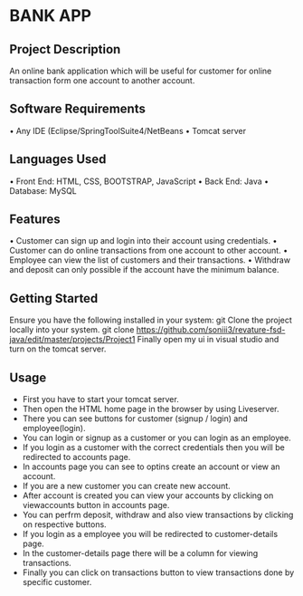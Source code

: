# BANK APP
## Project Description
An online bank application which will be useful for customer for online transaction form one account to another account.

## Software Requirements
•	Any IDE (Eclipse/SpringToolSuite4/NetBeans
•	Tomcat server

## Languages Used
•	Front End: HTML, CSS, BOOTSTRAP, JavaScript 
•	Back End: Java 
•	Database: MySQL

## Features
•	Customer can sign up and login into their account using credentials.
•	Customer can do online transactions from one account to other account.
•	Employee can view the list of customers and their transactions.
•	Withdraw and deposit can only possible if the account have the minimum balance.

## Getting Started
Ensure you have the following installed in your system:
git
Clone the project locally into your system.
git clone https://github.com/soniii3/revature-fsd-java/edit/master/projects/Project1
Finally open my ui in visual studio and turn on the tomcat server.

## Usage
* First you have to start your tomcat server.
* Then open the HTML home page in the browser by using Liveserver.
* There you can see buttons for customer (signup / login) and employee(login).
* You can login or signup as a customer or you can login as an employee.
* If you login as a customer with the correct credentials then you will be redirected to accounts page.
* In accounts page you can see to optins create an account or view an account.
* If you are a new customer you can create new account.
* After account is created you can view your accounts by clicking on viewaccounts button in accounts page.
* You can perfrm deposit, withdraw and also view transactions by clicking on respective buttons.
* If you login as a employee you will be redirected to customer-details page.
* In the customer-details page there will be a column for viewing transactions.
* Finally you can click on transactions button to view transactions done by specific customer.
